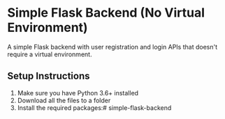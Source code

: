 # Simple Flask Backend (No Virtual Environment)

A simple Flask backend with user registration and login APIs that doesn't require a virtual environment.

## Setup Instructions

1. Make sure you have Python 3.6+ installed
2. Download all the files to a folder
3. Install the required packages:# simple-flask-backend
